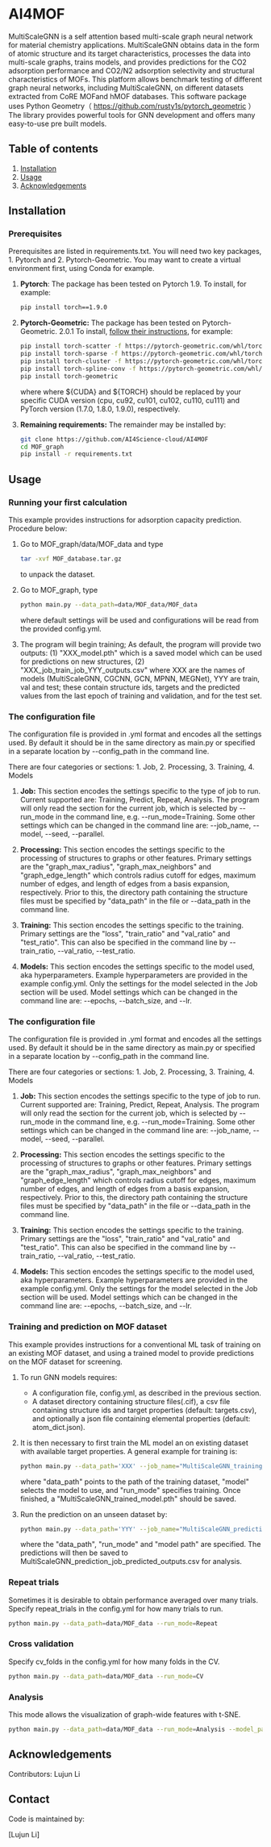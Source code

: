 # AI4MOF
MultiScaleGNN is a self attention based multi-scale graph neural network for material chemistry applications. MultiScaleGNN obtains data in the form of atomic structure and its target characteristics, processes the data into multi-scale graphs, trains models, and provides predictions for the CO2 adsorption performance and CO2/N2 adsorption selectivity and structural characteristics of MOFs. This platform allows benchmark testing of different graph neural networks, including MultiScaleGNN, on different datasets extracted from CoRE MOFand hMOF databases. This software package uses Python Geometry（ https://github.com/rusty1s/pytorch_geometric ）The library provides powerful tools for GNN development and offers many easy-to-use pre built models.

## Table of contents
<ol>
	<li><a href="#installation">Installation</a></li>
	<li><a href="#usage">Usage</a></li>
	<li><a href="#acknowledgements">Acknowledgements</a></li>
</ol>

## Installation


### Prerequisites

Prerequisites are listed in requirements.txt. You will need two key packages, 1. Pytorch and 2. Pytorch-Geometric. You may want to create a virtual environment first, using Conda for example.

1. **Pytorch**: The package has been tested on Pytorch 1.9. To install, for example:
	```bash
	pip install torch==1.9.0
	```
2. **Pytorch-Geometric:**  The package has been tested on Pytorch-Geometric. 2.0.1 To install, [follow their instructions](https://pytorch-geometric.readthedocs.io/en/latest/notes/installation.html), for example:
	```bash
    pip install torch-scatter -f https://pytorch-geometric.com/whl/torch-${TORCH}+${CUDA}.html
    pip install torch-sparse -f https://pytorch-geometric.com/whl/torch-${TORCH}+${CUDA}.html
    pip install torch-cluster -f https://pytorch-geometric.com/whl/torch-${TORCH}+${CUDA}.html
    pip install torch-spline-conv -f https://pytorch-geometric.com/whl/torch-${TORCH}+${CUDA}.html
    pip install torch-geometric
	```	
    where where ${CUDA} and ${TORCH} should be replaced by your specific CUDA version (cpu, cu92, cu101, cu102, cu110, cu111) and PyTorch version (1.7.0, 1.8.0, 1.9.0), respectively.

3. **Remaining requirements:** The remainder may be installed by:
	```bash
    git clone https://github.com/AI4Science-cloud/AI4MOF
    cd MOF_graph    
	pip install -r requirements.txt
	```
## Usage

### Running your first calculation

This example provides instructions for adsorption capacity prediction. Procedure below:

1. Go to MOF_graph/data/MOF_data and type
	```bash
	tar -xvf MOF_database.tar.gz 
	```
	to unpack the dataset.
	
2.	Go to MOF_graph, type
	```bash
	python main.py --data_path=data/MOF_data/MOF_data
	```
	where default settings will be used and configurations will be read from the provided config.yml.
	
3. The program will begin training; As default, the program will provide two outputs: (1) "XXX_model.pth" which is a saved model which can be used for predictions on new structures, (2) "XXX_job_train_job_YYY_outputs.csv" where XXX are the names of models (MultiScaleGNN, CGCNN, GCN, MPNN, MEGNet),  YYY are train, val and test; these contain structure ids, targets and the predicted values from the last epoch of training and validation, and for the test set.

### The configuration file

The configuration file is provided in .yml format and encodes all the settings used. By default it should be in the same directory as main.py or specified in a separate location by --config_path in the command line. 

There are four categories or sections: 1. Job, 2. Processing, 3. Training, 4. Models

1. **Job:** This section encodes the settings specific to the type of job to run. Current supported are: Training, Predict, Repeat, Analysis. The program will only read the section for the current job, which is selected by --run_mode in the command line, e.g. --run_mode=Training. Some other settings which can be changed in the command line are: --job_name, --model, --seed, --parallel.

2. **Processing:** This section encodes the settings specific to the processing of structures to graphs or other features. Primary settings are the "graph_max_radius", "graph_max_neighbors" and "graph_edge_length" which controls radius cutoff for edges, maximum number of edges, and length of edges from a basis expansion, respectively. Prior to this, the directory path containing the structure files must be specified by "data_path" in the file or --data_path in the command line.

3. **Training:** This section encodes the settings specific to the training. Primary settings are the "loss", "train_ratio" and "val_ratio" and "test_ratio". This can also be specified in the command line by --train_ratio, --val_ratio, --test_ratio.

4. **Models:** This section encodes the settings specific to the model used, aka hyperparameters. Example hyperparameters are provided in the example config.yml. Only the settings for the model selected in the Job section will be used. Model settings which can be changed in the command line are: --epochs, --batch_size, and --lr.

### The configuration file

The configuration file is provided in .yml format and encodes all the settings used. By default it should be in the same directory as main.py or specified in a separate location by --config_path in the command line. 

There are four categories or sections: 1. Job, 2. Processing, 3. Training, 4. Models

1. **Job:** This section encodes the settings specific to the type of job to run. Current supported are: Training, Predict, Repeat, Analysis. The program will only read the section for the current job, which is selected by --run_mode in the command line, e.g. --run_mode=Training. Some other settings which can be changed in the command line are: --job_name, --model, --seed, --parallel.

2. **Processing:** This section encodes the settings specific to the processing of structures to graphs or other features. Primary settings are the "graph_max_radius", "graph_max_neighbors" and "graph_edge_length" which controls radius cutoff for edges, maximum number of edges, and length of edges from a basis expansion, respectively. Prior to this, the directory path containing the structure files must be specified by "data_path" in the file or --data_path in the command line.

3. **Training:** This section encodes the settings specific to the training. Primary settings are the "loss", "train_ratio" and "val_ratio" and "test_ratio". This can also be specified in the command line by --train_ratio, --val_ratio, --test_ratio.

4. **Models:** This section encodes the settings specific to the model used, aka hyperparameters. Example hyperparameters are provided in the example config.yml. Only the settings for the model selected in the Job section will be used. Model settings which can be changed in the command line are: --epochs, --batch_size, and --lr.


### Training and prediction on MOF dataset

This example provides instructions for a conventional ML task of training on an existing MOF dataset, and using a trained model to provide predictions on the MOF dataset for screening.

1. To run GNN models requires: 
	- A configuration file, config.yml, as described in the previous section. 
	- A dataset directory containing structure files(.cif), a csv file containing structure ids and target properties (default: targets.csv), and optionally a json file containing elemental properties (default: atom_dict.json).

2. It is then necessary to first train the ML model an on existing dataset with available target properties. A general example for training is:

	```bash
	python main.py --data_path='XXX' --job_name="MultiScaleGNN_training_job" --run_mode='Training' --model='MultiScaleGNN_demo' --save_model='True' --model_path='MultiScaleGNN_trained_model.pth'
	```		
	where "data_path" points to the path of the training dataset, "model" selects the model to use, and "run_mode" specifies training. Once finished, a "MultiScaleGNN_trained_model.pth" should be saved. 

3. Run the prediction on an unseen dataset by:

	```bash
	python main.py --data_path='YYY' --job_name="MultiScaleGNN_prediction_job" --run_mode='Predict' --model_path='MultiScaleGNN_trained_model.pth'
	```		
	where the "data_path", "run_mode" and "model path" are specified. The predictions will then be saved to MultiScaleGNN_prediction_job_predicted_outputs.csv for analysis.
	

### Repeat trials

Sometimes it is desirable to obtain performance averaged over many trials. Specify repeat_trials in the config.yml for how many trials to run.

```bash
python main.py --data_path=data/MOF_data --run_mode=Repeat
```		

### Cross validation

Specify cv_folds in the config.yml for how many folds in the CV.

```bash
python main.py --data_path=data/MOF_data --run_mode=CV
```		

### Analysis

This mode allows the visualization of graph-wide features with t-SNE.

```bash
python main.py --data_path=data/MOF_data --run_mode=Analysis --model_path=XXX
```		
## Acknowledgements

Contributors: Lujun Li
## Contact

Code is maintained by:

[Lujun Li]
